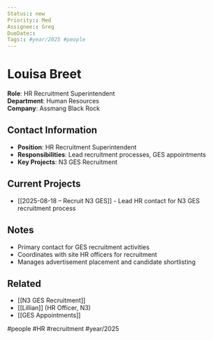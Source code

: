 ```yaml
---
Status:: new
Priority:: Med
Assignee:: Greg
DueDate:: 
Tags:: #year/2025 #people
---
```


# Louisa Breet

**Role**: HR Recruitment Superintendent  
**Department**: Human Resources  
**Company**: Assmang Black Rock  

## Contact Information
- **Position**: HR Recruitment Superintendent
- **Responsibilities**: Lead recruitment processes, GES appointments
- **Key Projects**: N3 GES Recruitment

## Current Projects
- [[2025-08-18 – Recruit N3 GES]] - Lead HR contact for N3 GES recruitment process

## Notes
- Primary contact for GES recruitment activities
- Coordinates with site HR officers for recruitment
- Manages advertisement placement and candidate shortlisting

## Related
- [[N3 GES Recruitment]]
- [[Lillian]] (HR Officer, N3)
- [[GES Appointments]]

#people #HR #recruitment #year/2025